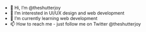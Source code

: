 - 👋 Hi, I’m @theshutterjoy
- 👀 I’m interested in UI/UX design and web development
- 🌱 I’m currently learning web development
- 📫 How to reach me - just follow me on Twitter @theshutterjoy

<!---
theshutterjoy/theshutterjoy is a ✨ special ✨ repository because its `README.md` (this file) appears on your GitHub profile.
You can click the Preview link to take a look at your changes.
--->
